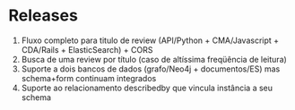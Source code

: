 Releases
========

1. Fluxo completo para titulo de review (API/Python + CMA/Javascript + CDA/Rails + ElasticSearch) + CORS
2. Busca de uma review por título (caso de altíssima freqüência de leitura)
3. Suporte a dois bancos de dados (grafo/Neo4j + documentos/ES) mas schema+form continuam integrados 
4. Suporte ao relacionamento describedby que vincula instância a seu schema

